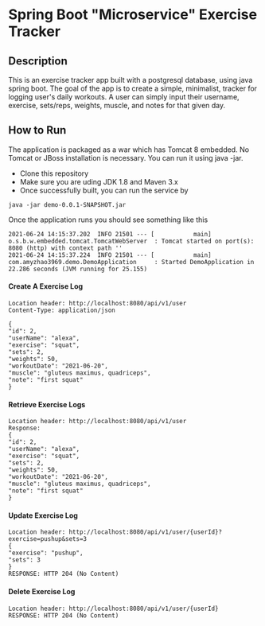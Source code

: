 # Spring Boot "Microservice" Exercise Tracker 

## Description
This is an exercise tracker app built with a postgresql database, using java spring boot. The goal of the app is to create a simple, minimalist, tracker for logging 
user's daily workouts. A user can simply input their username, exercise, sets/reps, weights, muscle, and notes for that given day. 

## How to Run
The application is packaged as a war which has Tomcat 8 embedded. No Tomcat or JBoss installation is necessary. You can run it using java -jar.


- Clone this repository
- Make sure you are uding JDK 1.8 and Maven 3.x
- Once successfully built, you can run the service by

```
java -jar demo-0.0.1-SNAPSHOT.jar
```
Once the application runs you should see something like this
```
2021-06-24 14:15:37.202  INFO 21501 --- [           main] o.s.b.w.embedded.tomcat.TomcatWebServer  : Tomcat started on port(s): 8080 (http) with context path ''
2021-06-24 14:15:37.224  INFO 21501 --- [           main] com.amyzhao3969.demo.DemoApplication     : Started DemoApplication in 22.286 seconds (JVM running for 25.155)
```
#### Create A Exercise Log
```
Location header: http://localhost:8080/api/v1/user
Content-Type: application/json

{
"id": 2,
"userName": "alexa",
"exercise": "squat",
"sets": 2,
"weights": 50,
"workoutDate": "2021-06-20",
"muscle": "gluteus maximus, quadriceps",
"note": "first squat"
}

```

#### Retrieve Exercise Logs 
```
Location header: http://localhost:8080/api/v1/user
Response:
{
"id": 2,
"userName": "alexa",
"exercise": "squat",
"sets": 2,
"weights": 50,
"workoutDate": "2021-06-20",
"muscle": "gluteus maximus, quadriceps",
"note": "first squat"
}
```
#### Update Exercise Log
```
Location header: http://localhost:8080/api/v1/user/{userId}?exercise=pushup&sets=3
{
"exercise": "pushup",
"sets": 3
}
RESPONSE: HTTP 204 (No Content)
```
#### Delete Exercise Log
```
Location header: http://localhost:8080/api/v1/user/{userId}
RESPONSE: HTTP 204 (No Content)
```
